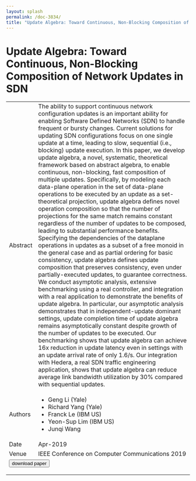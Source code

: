 ```yaml
---
layout: splash
permalink: /doc-3834/
title: "Update Algebra: Toward Continuous, Non-Blocking Composition of Network Updates in SDN"
---
```


# Update Algebra: Toward Continuous, Non-Blocking Composition of Network Updates in SDN

<table>
    <tbody>
    <tr>
        <td>Abstract</td>
        <td>The ability to support continuous network configuration updates is an important ability for enabling Software Defined Networks (SDN) to handle frequent or bursty changes. Current solutions for updating SDN configurations focus on one single update at a time, leading to slow, sequential (i.e., blocking) update execution. In this paper, we develop update algebra, a novel, systematic, theoretical framework based on abstract algebra, to enable continuous, non-blocking, fast composition of multiple updates. Specifically, by modeling each data-plane operation in the set of data-plane operations to be executed by an update as a set-theoretical projection, update algebra defines novel operation composition so that the number of projections for the same match remains constant regardless of the number of updates to be composed, leading to substantial performance benefits. Specifying the dependencies of the dataplane operations in updates as a subset of a free monoid in the general case and as partial ordering for basic consistency, update algebra defines update composition that preserves consistency, even under partially-executed updates, to guarantee correctness. We conduct asymptotic analysis, extensive benchmarking using a real controller, and integration with a real application to demonstrate the benefits of update algebra. In particular, our asymptotic analysis demonstrates that in independent-update dominant settings, update completion time of update algebra remains asymptotically constant despite growth of the number of updates to be executed. Our benchmarking shows that update algebra can achieve 16x reduction in update latency even in settings with an update arrival rate of only 1.6/s. Our integration with Hedera, a real SDN traffic engineering application, shows that update algebra can reduce average link bandwidth utilization by 30% compared with sequential updates.</td>
    </tr>
    <tr>
        <td>Authors</td>
        <td>
            <ul>
                <li>Geng Li (Yale)</li>
                <li>Richard Yang (Yale)</li>
                <li>Franck Le (IBM US)</li>
                <li>Yeon-Sup Lim (IBM US)</li>
                <li>Junqi Wang</li>
            </ul>
        </td>
    </tr>
    <tr>
        <td>Date</td>
        <td>Apr-2019</td>
    </tr>
    <tr>
        <td>Venue</td>
        <td>IEEE Conference on Computer Communications 2019</td>
    </tr>
        <tr>
            <td colspan="2">
                <form method="get" action="https://dais-ita.org/sites/default/files/2562.pdf">
                    <button type="submit">download paper</button>
                </form>
            </td>
        </tr>
    </tbody>
</table>

